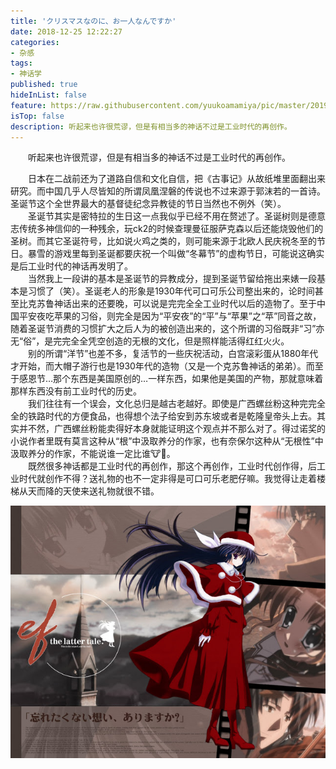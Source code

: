 ```yaml
---
title: 'クリスマスなのに、お一人なんですか'
date: 2018-12-25 12:22:27
categories:
- 杂感
tags:
- 神话学
published: true
hideInList: false
feature: https://raw.githubusercontent.com/yuukoamamiya/pic/master/20190508122249.png
isTop: false
description: 听起来也许很荒谬，但是有相当多的神话不过是工业时代的再创作。
---
```

 　　听起来也许很荒谬，但是有相当多的神话不过是工业时代的再创作。  
 <!-- more --> 
 
 　　日本在二战前还为了道路自信和文化自信，把《古事记》从故纸堆里面翻出来研究。而中国几乎人尽皆知的所谓凤凰涅磐的传说也不过来源于郭沫若的一首诗。圣诞节这个全世界最大的基督徒纪念异教徒的节日当然也不例外（笑）。  
 　　圣诞节其实是密特拉的生日这一点我似乎已经不用在赘述了。圣诞树则是德意志传统多神信仰的一种残余，玩ck2的时候查理曼征服萨克森以后还能烧毁他们的圣树。而其它圣诞符号，比如说火鸡之类的，则可能来源于北欧人民庆祝冬至的节日。暴雪的游戏里每到圣诞都要庆祝一个叫做“冬幕节”的虚构节日，可能说这确实是后工业时代的神话再发明了。  
 　　当然我上一段讲的基本是圣诞节的异教成分，提到圣诞节留给拖出来婊一段基本是习惯了（笑）。圣诞老人的形象是1930年代可口可乐公司整出来的，论时间甚至比克苏鲁神话出来的还要晚，可以说是完完全全工业时代以后的造物了。至于中国平安夜吃苹果的习俗，则完全是因为“平安夜”的“平”与“苹果”之“苹”同音之故，随着圣诞节消费的习惯扩大之后人为的被创造出来的，这个所谓的习俗既非“习”亦无“俗”，是完完全全凭空创造的无根的文化，但是照样能活得红红火火。  
 　　别的所谓“洋节”也差不多，复活节的一些庆祝活动，白宫滚彩蛋从1880年代才开始，而大帽子游行也是1930年代的造物（又是一个克苏鲁神话的弟弟）。而至于感恩节…那个东西是美国原创的…一样东西，如果他是美国的产物，那就意味着那样东西没有前工业时代的历史。  
 　　我们往往有一个误会，文化总归是越古老越好。即使是广西螺丝粉这种完完全全的铁路时代的方便食品，也得想个法子给安到苏东坡或者是乾隆皇帝头上去。其实并不然，广西螺丝粉能卖得好本身就能证明这个观点并不那么对了。得过诺奖的小说作者里既有莫言这种从“根”中汲取养分的作家，也有奈保尔这种从“无根性”中汲取养分的作家，不能说谁一定比谁🐮🍺。  
 　　既然很多神话都是工业时代的再创作，那这个再创作，工业时代创作得，后工业时代就创作不得？送礼物的也不一定非得是可口可乐老肥仔嘛。我觉得让走着楼梯从天而降的天使来送礼物就很不错。  
	 
![](https://raw.githubusercontent.com/yuukoamamiya/pic/master/20190508122307.png)
